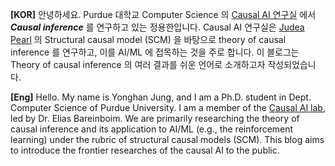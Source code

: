 **[KOR]** 안녕하세요. Purdue 대학교 Computer Science 의 [Causal AI 연구실](http://causalai.com/) 에서 ***Causal inference*** 를 연구하고 있는 정용한입니다. Causal AI 연구실은 [Judea Pearl](http://bayes.cs.ucla.edu/jp_home.html) 의 Structural causal model (SCM) 을 바탕으로 theory of causal inference 를 연구하고, 이를  AI/ML 에 접목하는 것을 주로 합니다. 이 블로그는 Theory of causal inference 의 여러 결과를 쉬운 언어로 소개하고자 작성되었습니다. 



**[Eng]** Hello. My name is Yonghan Jung, and I am a Ph.D. student in Dept. Computer Science of Purdue University. I am a member of the [Causal AI lab](https://causalai.com), led by Dr. Elias Bareinboim. We are primarily researching the theory of causal inference and its application to AI/ML (e.g., the reinforcement learning) under the rubric of structural causal models (SCM). This blog aims to introduce the frontier researches of the causal AI to the public.
